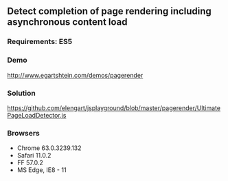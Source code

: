 ## Detect completion of page rendering including asynchronous content load

### Requirements: ES5

### Demo
http://www.egartshtein.com/demos/pagerender

### Solution

https://github.com/elengart/jsplayground/blob/master/pagerender/UltimatePageLoadDetector.js

### Browsers

* Chrome 63.0.3239.132
* Safari 11.0.2
* FF 57.0.2
* MS Edge, IE8 - 11
